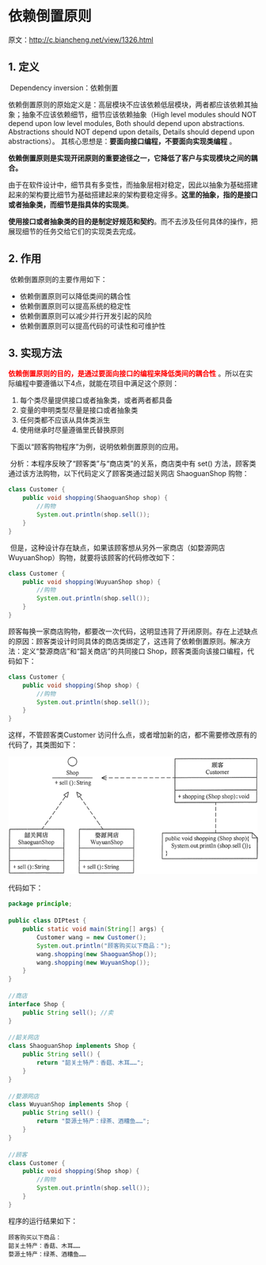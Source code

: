 # 依赖倒置原则

原文：http://c.biancheng.net/view/1326.html



## 1. 定义

​        Dependency inversion：依赖倒置

​        依赖倒置原则的原始定义是：高层模块不应该依赖低层模块，两者都应该依赖其抽象；抽象不应该依赖细节，细节应该依赖抽象（High level modules should NOT depend upon low level modules, Both should depend upon abstractions. Abstractions should NOT depend upon details, Details should depend upon abstractions）。 其核心思想是：**要面向接口编程，不要面向实现类编程** 。

​        **依赖倒置原则是实现开闭原则的重要途径之一，它降低了客户与实现模块之间的耦合。**

​        由于在软件设计中，细节具有多变性，而抽象层相对稳定，因此以抽象为基础搭建起来的架构要比细节为基础搭建起来的架构要稳定得多。**这里的抽象，指的是接口或者抽象类，而细节是指具体的实现类**。

​        **使用接口或者抽象类的目的是制定好规范和契约**。而不去涉及任何具体的操作，把展现细节的任务交给它们的实现类去完成。

## 2. 作用

​        依赖倒置原则的主要作用如下：

* 依赖倒置原则可以降低类间的耦合性
* 依赖倒置原则可以提高系统的稳定性
*  依赖倒置原则可以减少并行开发引起的风险
* 依赖倒置原则可以提高代码的可读性和可维护性

## 3. 实现方法

​        <font color='red'>**依赖倒置原则的目的，是通过要面向接口的编程来降低类间的耦合性**</font> 。所以在实际编程中要遵循以下4点，就能在项目中满足这个原则：

1. 每个类尽量提供接口或者抽象类，或者两者都具备
2. 变量的申明类型尽量是接口或者抽象类
3. 任何类都不应该从具体类派生
4. 使用继承时尽量遵循里氏替换原则

​        下面以“顾客购物程序”为例，说明依赖倒置原则的应用。

​        分析：本程序反映了“顾客类”与“商店类”的关系，商店类中有 set() 方法，顾客类通过该方法购物，以下代码定义了顾客类通过韶关网店 ShaoguanShop 购物：

```java
class Customer {
    public void shopping(ShaoguanShop shop) {
        //购物
        System.out.println(shop.sell());
    }
}
```

​        但是，这种设计存在缺点，如果该顾客想从另外一家商店（如婺源网店 WuyuanShop）购物，就要将该顾客的代码修改如下：

```java
class Customer {
    public void shopping(WuyuanShop shop) {
        //购物
        System.out.println(shop.sell());
    }
}
```

​        顾客每换一家商店购物，都要改一次代码，这明显违背了开闭原则。存在上述缺点的原因：顾客类设计时同具体的商店类绑定了，这违背了依赖倒置原则。解决方法：定义“婺源商店”和“韶关商店”的共同接口 Shop，顾客类面向该接口编程，代码如下：

```java
class Customer {
    public void shopping(Shop shop) {
        //购物
        System.out.println(shop.sell());
    }
}
```

这样，不管顾客类Customer 访问什么点，或者增加新的店，都不需要修改原有的代码了，其类图如下：

![1](../images/SOLIDPrinciple/DIP_Principle/1.gif)

代码如下：

```java
package principle;

public class DIPtest {
    public static void main(String[] args) {
        Customer wang = new Customer();
        System.out.println("顾客购买以下商品：");
        wang.shopping(new ShaoguanShop());
        wang.shopping(new WuyuanShop());
    }
}

//商店
interface Shop {
    public String sell(); //卖
}

//韶关网店
class ShaoguanShop implements Shop {
    public String sell() {
        return "韶关土特产：香菇、木耳……";
    }
}

//婺源网店
class WuyuanShop implements Shop {
    public String sell() {
        return "婺源土特产：绿茶、酒糟鱼……";
    }
}

//顾客
class Customer {
    public void shopping(Shop shop) {
        //购物
        System.out.println(shop.sell());
    }
}
```

程序的运行结果如下：

```
顾客购买以下商品：
韶关土特产：香菇、木耳……
婺源土特产：绿茶、酒糟鱼……
```

